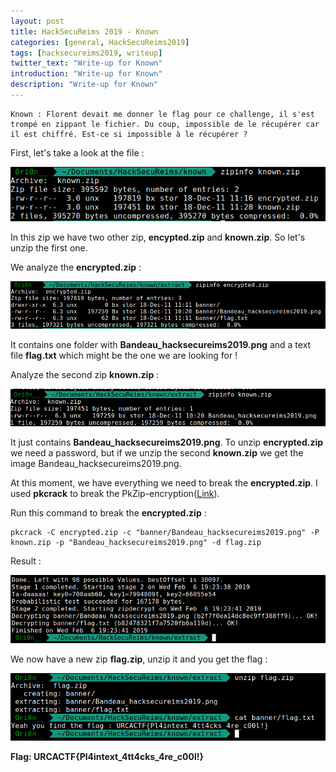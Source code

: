```yaml
---
layout: post
title: HackSecuReims 2019 - Known
categories: [general, HackSecuReims2019]
tags: [hacksecureims2019, writeup]
twitter_text: "Write-up for Known"
introduction: "Write-up for Known"
description: "Write-up for Known"
---
```


```
Known : Florent devait me donner le flag pour ce challenge, il s'est trompé en zippant le fichier. Du coup, impossible de le récupérer car il est chiffré. Est-ce si impossible à le récupérer ?
```



First, let's take a look at the file :

![](/assets/img/2019/hacksecureims/known/1.png)

In this zip we have two other zip, **encypted.zip** and **known.zip**. So let's unzip the first one.

We analyze the **encrypted.zip** :

![](/assets/img/2019/hacksecureims/known/2.png)

It contains one folder with **Bandeau_hacksecureims2019.png** and a text file **flag.txt** which might be the one we are looking for !

Analyze the second zip **known.zip** :

![](/assets/img/2019/hacksecureims/known/3.png)

It just contains **Bandeau_hacksecureims2019.png**. To unzip **encrypted.zip** we need a password, but if we unzip the second **known.zip** we get the image Bandeau_hacksecureims2019.png. 

At this moment, we have everything we need to break the **encrypted.zip**. I used **pkcrack** to break the PkZip-encryption([Link](https://www.unix-ag.uni-kl.de/~conrad/krypto/pkcrack/pkcrack-readme.html)).

Run this command to break the **encrypted.zip** :

```
pkcrack -C encrypted.zip -c "banner/Bandeau_hacksecureims2019.png" -P known.zip -p "Bandeau_hacksecureims2019.png" -d flag.zip
```

Result :

![](/assets/img/2019/hacksecureims/known/4.png)

We now have a new zip **flag.zip**, unzip it and you get the flag :

![](/assets/img/2019/hacksecureims/known/5.png)

**Flag: URCACTF{Pl4intext_4tt4cks_4re_c00l!}**